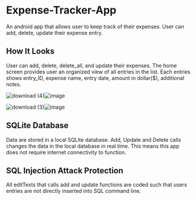 # Expense-Tracker-App
An android app that allows user to keep track of their expenses. User can add, delete, update their expense entry. 

## How It Looks
User can add, delete, delete_all, and update their expenses.
The home screen provides user an organized view of all entries in the list.
Each entries shows entry_ID, expense name, entry date, amount in dollar($), additional notes.

![download (4)](https://user-images.githubusercontent.com/47125700/168929819-c071d750-9a21-4a08-a78f-585d3986d555.png)![image](https://user-images.githubusercontent.com/47125700/168930194-e8e0f58d-317b-4b65-bf94-3f278dda6e9a.png)

![download (3)](https://user-images.githubusercontent.com/47125700/168929829-967df14c-ec80-4d53-8924-dfea02ffe64e.png)![image](https://user-images.githubusercontent.com/47125700/168930408-662846ab-4398-4fdf-bd48-10d6c832eaea.png)

## SQLite Database
Data are stored in a local SQLite database. Add, Update and Delete calls changes the data in the local database in real time. This means this app does not require internet connectivity to function.

## SQL Injection Attack Protection
All editTexts that calls add and update functions are coded such that users entries are not directly inserted into SQL command line.





